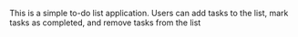 This is a simple to-do list application. Users can add tasks to the list, mark tasks as completed, and remove tasks from the list

